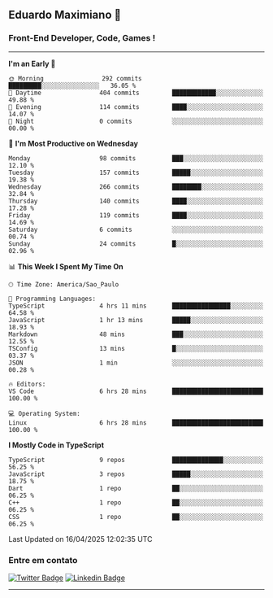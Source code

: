 ## Eduardo Maximiano 👋

### Front-End Developer, Code, Games !

---

<!--START_SECTION:waka-->
**I'm an Early 🐤** 

```text
🌞 Morning                292 commits         █████████░░░░░░░░░░░░░░░░   36.05 % 
🌆 Daytime                404 commits         ████████████░░░░░░░░░░░░░   49.88 % 
🌃 Evening                114 commits         ████░░░░░░░░░░░░░░░░░░░░░   14.07 % 
🌙 Night                  0 commits           ░░░░░░░░░░░░░░░░░░░░░░░░░   00.00 % 
```
📅 **I'm Most Productive on Wednesday** 

```text
Monday                   98 commits          ███░░░░░░░░░░░░░░░░░░░░░░   12.10 % 
Tuesday                  157 commits         █████░░░░░░░░░░░░░░░░░░░░   19.38 % 
Wednesday                266 commits         ████████░░░░░░░░░░░░░░░░░   32.84 % 
Thursday                 140 commits         ████░░░░░░░░░░░░░░░░░░░░░   17.28 % 
Friday                   119 commits         ████░░░░░░░░░░░░░░░░░░░░░   14.69 % 
Saturday                 6 commits           ░░░░░░░░░░░░░░░░░░░░░░░░░   00.74 % 
Sunday                   24 commits          █░░░░░░░░░░░░░░░░░░░░░░░░   02.96 % 
```


📊 **This Week I Spent My Time On** 

```text
🕑︎ Time Zone: America/Sao_Paulo

💬 Programming Languages: 
TypeScript               4 hrs 11 mins       ████████████████░░░░░░░░░   64.58 % 
JavaScript               1 hr 13 mins        █████░░░░░░░░░░░░░░░░░░░░   18.93 % 
Markdown                 48 mins             ███░░░░░░░░░░░░░░░░░░░░░░   12.55 % 
TSConfig                 13 mins             █░░░░░░░░░░░░░░░░░░░░░░░░   03.37 % 
JSON                     1 min               ░░░░░░░░░░░░░░░░░░░░░░░░░   00.28 % 

🔥 Editors: 
VS Code                  6 hrs 28 mins       █████████████████████████   100.00 % 

💻 Operating System: 
Linux                    6 hrs 28 mins       █████████████████████████   100.00 % 
```

**I Mostly Code in TypeScript** 

```text
TypeScript               9 repos             ██████████████░░░░░░░░░░░   56.25 % 
JavaScript               3 repos             █████░░░░░░░░░░░░░░░░░░░░   18.75 % 
Dart                     1 repo              ██░░░░░░░░░░░░░░░░░░░░░░░   06.25 % 
C++                      1 repo              ██░░░░░░░░░░░░░░░░░░░░░░░   06.25 % 
CSS                      1 repo              ██░░░░░░░░░░░░░░░░░░░░░░░   06.25 % 
```




 Last Updated on 16/04/2025 12:02:35 UTC
<!--END_SECTION:waka-->

### Entre em contato

[![Twitter Badge](https://img.shields.io/badge/-@edmaxi-1ca0f1?style=flat-square&labelColor=1ca0f1&logo=twitter&logoColor=white&link=https://twitter.com/edmaxi)](https://twitter.com/edmaxi)
[![Linkedin Badge](https://img.shields.io/badge/-Eduardo_Maximiano-0077B5?style=flat-square&logo=Linkedin&logoColor=white&link=https://www.linkedin.com/in/maximiano-eduardo)](https://www.linkedin.com/in/maximiano-eduardo)

---
